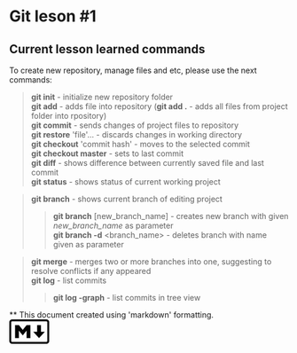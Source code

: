 # Git leson #1
## Current lesson learned commands
To create new repository, manage files and etc, please use the next commands:  
> **git init** - initialize new repository folder  
> **git add** - adds file into repository (**git add .** - adds all files from project folder into rpository)  
> **git commit** - sends changes of project files to repository  
> **git restore** 'file'... - discards changes in working directory  
> **git checkout** 'commit hash' - moves to the selected commit  
> **git checkout master** - sets to last commit  
> **git diff** - shows difference between currently saved file and last commit  
> **git status** - shows status of current working project  

> **git branch** - shows current branch of editing project  
>> **git branch** [new_branch_name] - creates new branch with given *new_branch_name* as parameter  
>> **git branch -d** <branch_name> - deletes branch with name given as parameter  

> **git merge** - merges two or more branches into one, suggesting to resolve conflicts if any appeared  
> **git log** - list commits  
>> **git log -graph** - list commits in tree view  

** This document created using 'markdown' formatting.  
![Official  markdown logo](./images/markdownlogo.jpg "Official  markdown logo")

